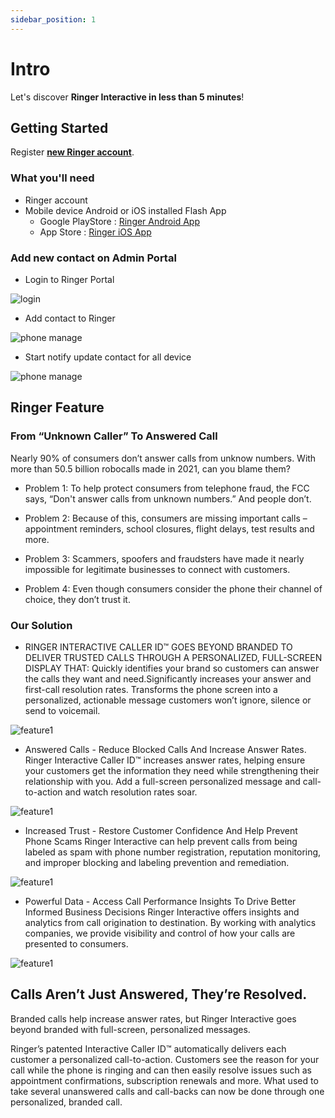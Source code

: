 ```yaml
---
sidebar_position: 1
---
```


# Intro

Let's discover **Ringer Interactive in less than 5 minutes**!

## Getting Started

Register [**new Ringer account**](https://ringerinteractive.com/contact/).


### What you'll need

- Ringer account
- Mobile device Android or iOS installed Flash App
  - Google PlayStore : [Ringer Android App](https://play.google.com/store/apps/details?id=com.ringer)
  - App Store : [Ringer iOS App](https://apps.apple.com/vn/app/ringer-interactive-app/id1628828448?l=vi)

### Add new contact on Admin Portal

- Login to Ringer Portal

![login](./img/login.png)

- Add contact to Ringer

![phone manage](./img/phone_manage.png)

- Start notify update contact for all device

![phone manage](./img/notify.png)


## Ringer Feature

### From “Unknown Caller” To Answered Call
 Nearly 90% of consumers don’t answer calls from unknow numbers.
With more than 50.5 billion robocalls made in 2021, can you blame them?

- Problem 1:
To help protect consumers from telephone fraud, the FCC says, “Don't answer calls from unknown numbers.” And people don’t.
- Problem 2:
Because of this, consumers are missing important calls – appointment reminders, school closures, flight delays, test results and more.
- Problem 3:
Scammers, spoofers and fraudsters have made it nearly impossible for legitimate businesses to connect with customers.

- Problem 4:
Even though consumers consider the phone their channel of choice, they don’t trust it.


### Our Solution
- RINGER INTERACTIVE CALLER ID™
GOES BEYOND BRANDED TO DELIVER TRUSTED CALLS THROUGH A PERSONALIZED, FULL-SCREEN DISPLAY THAT: Quickly identifies your brand so customers can answer the calls they want and need.Significantly increases your answer and first-call resolution rates. Transforms the phone screen into a personalized, actionable message customers won’t ignore, silence or send to voicemail.

![feature1](./img/feature1.png)

- Answered Calls - Reduce Blocked Calls And Increase Answer Rates.
Ringer Interactive Caller ID™ increases answer rates, helping ensure your customers get the information they need while strengthening their relationship with you. Add a full-screen personalized message and call-to-action and watch resolution rates soar.

![feature1](./img/feature2.png)

- Increased Trust - Restore Customer Confidence And Help Prevent Phone Scams
Ringer Interactive can help prevent calls from being labeled as spam with phone number registration, reputation monitoring, and improper blocking and labeling prevention and remediation.

![feature1](./img/feature3.png)


- Powerful Data - Access Call Performance Insights To Drive Better Informed Business Decisions
Ringer Interactive offers insights and analytics from call origination to destination. By working with analytics companies, we provide visibility and control of how your calls are presented to consumers.

![feature1](./img/feature4.png)

## Calls Aren’t Just Answered, They’re Resolved.
Branded calls help increase answer rates, but Ringer Interactive goes beyond branded with full-screen, personalized messages.

Ringer’s patented Interactive Caller ID™ automatically delivers each customer a personalized call-to-action. Customers see the reason for your call while the phone is ringing and can then easily resolve issues such as appointment confirmations, subscription renewals and more. What used to take several unanswered calls and call-backs can now be done through one personalized, branded call.
